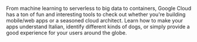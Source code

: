 From machine learning to serverless to big data to containers, Google Cloud has a ton of fun and interesting tools to check out whether you're building mobile/web apps or a seasoned cloud architect. Learn how to make your apps understand Italian, identify different kinds of dogs, or simply provide a good experience for your users around the globe.
